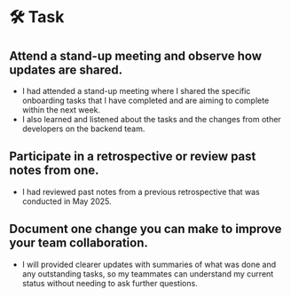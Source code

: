 # 🛠️ Task

## Attend a stand-up meeting and observe how updates are shared.
- I had attended a stand-up meeting where I shared the specific onboarding tasks that I have completed and are aiming to complete within the next week. 
- I also learned and listened about the tasks and the changes from other developers on the backend team.

## Participate in a retrospective or review past notes from one.
- I had reviewed past notes from a previous retrospective that was conducted in May 2025.

## Document one change you can make to improve your team collaboration.
- I will provided clearer updates with summaries of what was done and any outstanding tasks, so my teammates can understand my current status without needing to ask further questions.